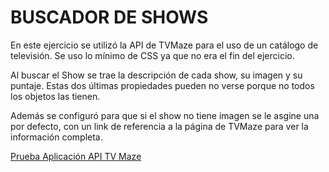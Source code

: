 # BUSCADOR DE SHOWS

En este ejercicio se utilizó la API de TVMaze para el uso de un catálogo de televisión. Se uso lo mínimo de CSS ya que no era el fin del ejercicio.

Al buscar el Show se trae la descripción de cada show, su imagen y su puntaje. Estas dos últimas propiedades pueden no verse porque no todos los objetos las tienen.

Además se configuró para que si el show no tiene imagen se le asgine una por defecto, con un link de referencia a la página de TVMaze para ver la información completa.

[Prueba Aplicación API TV Maze](https://conferenciasbsas.000webhostapp.com/Buscador-Shows-Fetch-TVMAZE/api-tv-shows.html)
